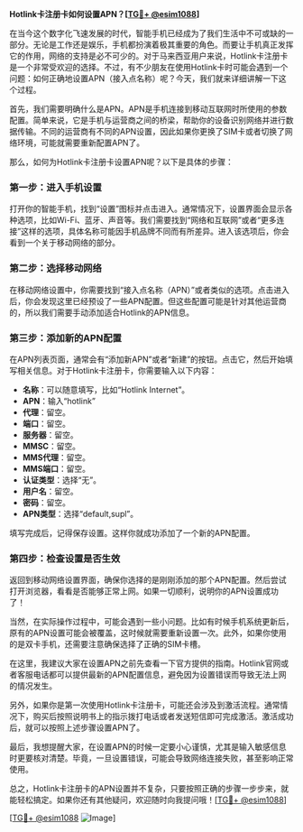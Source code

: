 **Hotlink卡注册卡如何设置APN？[[TG💪+ @esim1088](https://t.me/s/esim1088)]**

在当今这个数字化飞速发展的时代，智能手机已经成为了我们生活中不可或缺的一部分。无论是工作还是娱乐，手机都扮演着极其重要的角色。而要让手机真正发挥它的作用，网络的支持是必不可少的。对于马来西亚用户来说，Hotlink卡注册卡是一个非常受欢迎的选择。不过，有不少朋友在使用Hotlink卡时可能会遇到一个问题：如何正确地设置APN（接入点名称）呢？今天，我们就来详细讲解一下这个过程。

首先，我们需要明确什么是APN。APN是手机连接到移动互联网时所使用的参数配置。简单来说，它是手机与运营商之间的桥梁，帮助你的设备识别网络并进行数据传输。不同的运营商有不同的APN设置，因此如果你更换了SIM卡或者切换了网络环境，可能就需要重新配置APN了。

那么，如何为Hotlink卡注册卡设置APN呢？以下是具体的步骤：

### 第一步：进入手机设置

打开你的智能手机，找到“设置”图标并点击进入。通常情况下，设置界面会显示各种选项，比如Wi-Fi、蓝牙、声音等。我们需要找到“网络和互联网”或者“更多连接”这样的选项，具体名称可能因手机品牌不同而有所差异。进入该选项后，你会看到一个关于移动网络的部分。

### 第二步：选择移动网络

在移动网络设置中，你需要找到“接入点名称（APN）”或者类似的选项。点击进入后，你会发现这里已经预设了一些APN配置。但这些配置可能是针对其他运营商的，所以我们需要手动添加适合Hotlink的APN信息。

### 第三步：添加新的APN配置

在APN列表页面，通常会有“添加新APN”或者“新建”的按钮。点击它，然后开始填写相关信息。对于Hotlink卡注册卡，你需要输入以下内容：

- **名称**：可以随意填写，比如“Hotlink Internet”。
- **APN**：输入“hotlink”
- **代理**：留空。
- **端口**：留空。
- **服务器**：留空。
- **MMSC**：留空。
- **MMS代理**：留空。
- **MMS端口**：留空。
- **认证类型**：选择“无”。
- **用户名**：留空。
- **密码**：留空。
- **APN类型**：选择“default,supl”。

填写完成后，记得保存设置。这样你就成功添加了一个新的APN配置。

### 第四步：检查设置是否生效

返回到移动网络设置界面，确保你选择的是刚刚添加的那个APN配置。然后尝试打开浏览器，看看是否能够正常上网。如果一切顺利，说明你的APN设置成功了！

当然，在实际操作过程中，可能会遇到一些小问题。比如有时候手机系统更新后，原有的APN设置可能会被覆盖，这时候就需要重新设置一次。此外，如果你使用的是双卡手机，还需要注意确保选择了正确的SIM卡槽。

在这里，我建议大家在设置APN之前先查看一下官方提供的指南。Hotlink官网或者客服电话都可以提供最新的APN配置信息，避免因为设置错误而导致无法上网的情况发生。

另外，如果你是第一次使用Hotlink卡注册卡，可能还会涉及到激活流程。通常情况下，购买后按照说明书上的指示拨打电话或者发送短信即可完成激活。激活成功后，就可以按照上述步骤设置APN了。

最后，我想提醒大家，在设置APN的时候一定要小心谨慎，尤其是输入敏感信息时更要核对清楚。毕竟，一旦设置错误，可能会导致网络连接失败，甚至影响正常使用。

总之，Hotlink卡注册卡的APN设置并不复杂，只要按照正确的步骤一步步来，就能轻松搞定。如果你还有其他疑问，欢迎随时向我提问哦！[[TG💪+ @esim1088](https://t.me/s/esim1088)]

[[TG💪+ @esim1088](https://t.me/s/esim1088) ![Image](https://i.postimg.cc/4NQfJmqS/Snipaste-2025-05-13-00-14-12.png)]